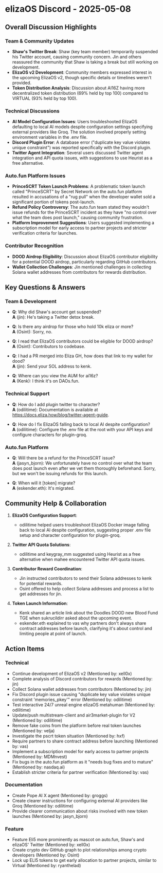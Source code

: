 # elizaOS Discord - 2025-05-08

## Overall Discussion Highlights

### Team & Community Updates
- **Shaw's Twitter Break**: Shaw (key team member) temporarily suspended his Twitter account, causing community concern. Jin and others reassured the community that Shaw is taking a break but still working on development.
- **ElizaOS v2 Development**: Community members expressed interest in the upcoming ElizaOS v2, though specific details or timelines weren't provided.
- **Token Distribution Analysis**: Discussion about AI16Z having more decentralized token distribution (69% held by top 100) compared to VIRTUAL (93% held by top 100).

### Technical Discussions
- **AI Model Configuration Issues**: Users troubleshooted ElizaOS defaulting to local AI models despite configuration settings specifying external providers like Groq. The solution involved properly setting environment variables in the .env file.
- **Discord Plugin Error**: A database error ("duplicate key value violates unique constraint") was reported specifically with the Discord plugin.
- **Twitter Agent Integration**: Several users discussed Twitter agent integration and API quota issues, with suggestions to use Heurist as a free alternative.

### Auto.fun Platform Issues
- **PrinceSCRT Token Launch Problems**: A problematic token launch called "PrinceSCRT" by Secret Network on the auto.fun platform resulted in accusations of a "rug pull" when the developer wallet sold a significant portion of tokens post-launch.
- **Refund Policy Controversy**: The auto.fun team stated they wouldn't issue refunds for the PrinceSCRT incident as they have "no control over what the team does post launch," causing community frustration.
- **Platform Improvement Suggestions**: Users suggested implementing a subscription model for early access to partner projects and stricter verification criteria for launches.

### Contributor Recognition
- **DOOD Airdrop Eligibility**: Discussion about ElizaOS contributor eligibility for a potential DOOD airdrop, particularly regarding GitHub contributors.
- **Wallet Collection Challenges**: Jin mentioned challenges in collecting Solana wallet addresses from contributors for rewards distribution.

## Key Questions & Answers

### Team & Development
- **Q**: Why did Shaw's account get suspended?  
  **A** (jin): He's taking a Twitter detox break.

- **Q**: Is there any airdrop for those who hold 10k eliza or more?  
  **A** (Osint): Sorry, no.

- **Q**: I read that ElizaOS contributors could be eligible for DOOD airdrop?  
  **A** (Osint): Contributors to codebase.

- **Q**: I had a PR merged into Eliza GH, how does that link to my wallet for dood?  
  **A** (jin): Send your SOL address to kenk.

- **Q**: Where can you view the AUM for ai16z?  
  **A** (Kenk): I think it's on DAOs.fun.

### Technical Support
- **Q**: How do I add plugin twitter to character?  
  **A** (odilitime): Documentation is available at https://docs.eliza.how/blog/twitter-agent-guide.

- **Q**: How do I fix ElizaOS falling back to local AI despite configuration?  
  **A** (odilitime): Configure the .env file at the root with your API keys and configure characters for plugin-groq.

### Auto.fun Platform
- **Q**: Will there be a refund for the PrinceSCRT issue?  
  **A** (jasyn_bjorn): We unfortunately have no control over what the team does post launch even after we vet them thoroughly beforehand. Sorry, but we won't be issuing refunds for this launch.

- **Q**: When will it [token] migrate?  
  **A** (eskender.eth): It's migrated.

## Community Help & Collaboration

1. **ElizaOS Configuration Support**:
   - odilitime helped users troubleshoot ElizaOS Docker image falling back to local AI despite configuration, suggesting proper .env file setup and character configuration for plugin-groq.

2. **Twitter API Quota Solutions**:
   - odilitime and keygray_mm suggested using Heurist as a free alternative when mahee encountered Twitter API quota issues.

3. **Contributor Reward Coordination**:
   - Jin instructed contributors to send their Solana addresses to kenk for potential rewards.
   - Osint offered to help collect Solana addresses and process a list to get addresses for jin.

4. **Token Launch Information**:
   - Kenk shared an article link about the Doodles DOOD new Blood Fund TGE when sukrucildirr asked about the upcoming event.
   - eskender.eth explained to vas why partners don't always share contract addresses before launch, clarifying it's about control and limiting people at point of launch.

## Action Items

### Technical
- Continue development of ElizaOS v2 (Mentioned by: xell0x)
- Complete analysis of Discord contributors for rewards (Mentioned by: jin)
- Collect Solana wallet addresses from contributors (Mentioned by: jin)
- Fix Discord plugin issue causing "duplicate key value violates unique constraint 'memories_pkey'" error (Mentioned by: odilitime)
- Test interactive 24/7 unreal engine elizaOS metahuman (Mentioned by: odilitime)
- Update/push multistream-client and air3market-plugin for V2 (Mentioned by: odilitime)
- Remove fake coins from the platform before real token launches (Mentioned by: velja)
- Investigate the pscrt token situation (Mentioned by: hxf)
- Require partners to share contract address before launching (Mentioned by: vas)
- Implement a subscription model for early access to partner projects (Mentioned by: MDMnvest)
- Fix bugs in the auto.fun platform as it "needs bug fixes and to mature" (Mentioned by: nasdaq.ai)
- Establish stricter criteria for partner verification (Mentioned by: vas)

### Documentation
- Create Pope AI X agent (Mentioned by: groggs)
- Create clearer instructions for configuring external AI providers like Groq (Mentioned by: odilitime)
- Provide clearer communication about risks involved with new token launches (Mentioned by: jasyn_bjorn)

### Feature
- Feature Eli5 more prominently as mascot on auto.fun, Shaw's and elizaOS' Twitter (Mentioned by: xell0x)
- Create crypto dev GitHub graph to plot relationships among crypto developers (Mentioned by: Osint)
- Lock up ELI5 tokens to get early allocation to partner projects, similar to Virtual (Mentioned by: ryanthelad)
